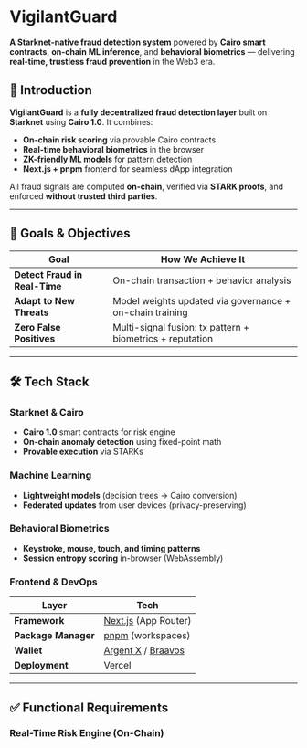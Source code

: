 # VigilantGuard

**A Starknet-native fraud detection system** powered by **Cairo smart contracts**, **on-chain ML inference**, and **behavioral biometrics** — delivering **real-time, trustless fraud prevention** in the Web3 era.


## 🚀 Introduction

**VigilantGuard** is a **fully decentralized fraud detection layer** built on **Starknet** using **Cairo 1.0**. It combines:

- **On-chain risk scoring** via provable Cairo contracts
- **Real-time behavioral biometrics** in the browser
- **ZK-friendly ML models** for pattern detection
- **Next.js + pnpm** frontend for seamless dApp integration

All fraud signals are computed **on-chain**, verified via **STARK proofs**, and enforced **without trusted third parties**.

---

## 🎯 Goals & Objectives

| Goal                        | How We Achieve It |
|---------------------------|-------------------|
| **Detect Fraud in Real-Time** | On-chain transaction + behavior analysis |
| **Adapt to New Threats**     | Model weights updated via governance + on-chain training |
| **Zero False Positives**     | Multi-signal fusion: tx pattern + biometrics + reputation |

---

## 🛠 Tech Stack

### Starknet & Cairo
- **Cairo 1.0** smart contracts for risk engine
- **On-chain anomaly detection** using fixed-point math
- **Provable execution** via STARKs

### Machine Learning
- **Lightweight models** (decision trees → Cairo conversion)
- **Federated updates** from user devices (privacy-preserving)

### Behavioral Biometrics
- **Keystroke, mouse, touch, and timing patterns**
- **Session entropy scoring** in-browser (WebAssembly)

### Frontend & DevOps
| Layer       | Tech |
|------------|------|
| **Framework** | [Next.js](https://nextjs.org) (App Router) |
| **Package Manager** | [pnpm](https://pnpm.io) (workspaces) |
| **Wallet** | [Argent X](https://www.argent.xyz) / [Braavos](https://braavos.app) |
| **Deployment** | Vercel | (https://vigilant-guard-jade.vercel.app/)

---

## ✅ Functional Requirements

### Real-Time Risk Engine (On-Chain)
```cairo
